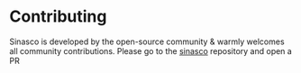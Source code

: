 # Contributing

Sinasco is developed by the open-source community & warmly welcomes all community contributions. Please go to the [sinasco](https://github.com/Udaara/sinasco) repository and open a PR